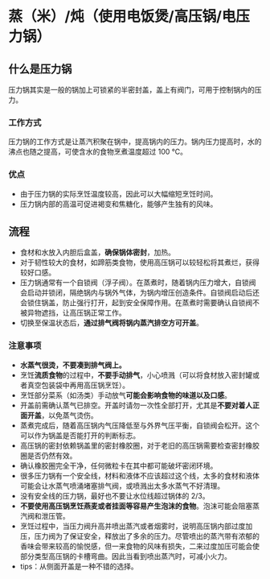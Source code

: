 # 蒸（米）/炖（使用电饭煲/高压锅/电压力锅）

## 什么是压力锅

压力锅其实是一般的锅加上可锁紧的半密封盖，盖上有阀门，可用于控制锅内的压力。

### 工作方式

压力锅的工作方式是让蒸汽积聚在锅中，提高锅内的压力。锅内压力提高时，水的沸点也随之提高，可使含水的食物烹煮温度超过 100 ℃。

### 优点

* 由于压力锅的实际烹饪温度较高，因此可以大幅缩短烹饪时间。
* 压力锅内部的高温可促进褐变和焦糖化，能够产生独有的风味。

## 流程

* 食材和水放入内胆后盒盖，**确保锅体密封**，加热。
* 对于韧性较大的食材，如蹄筋类食物，使用高压锅可以较轻松将其煮烂，获得较好口感。
* 压力锅通常有一个自锁阀（浮子阀）。在蒸煮时，随着锅内压力增大，自锁阀会启动并锁闭，隔绝锅内与锅外气体，为锅内增压创造条件。自锁阀启动后还会锁住锅盖，防止强行打开，起到安全保障作用。在蒸煮时需要确认自锁阀不被异物遮挡，让高压锅正常工作。
* 切换至保温状态后，**通过排气阀将锅内蒸汽排空方可开盖**。

### 注意事项

* **水蒸气很烫，不要凑到排气阀上。**
* 烹饪**流质食物**的过程中，**不要手动排气**，小心喷溅（可以将食材放入密封罐或者真空包装袋中再用高压锅烹饪）。
* 烹饪部分菜系（如汤类）手动放气**可能会影响食物的味道以及口感**。
* 开盖前需确认蒸气已排空。开盖时请勿一次性全部打开，尤其是**不要对着人正面开盖**，以免蒸气烫伤。
* 蒸煮完成后，随着高压锅内气压降低至与外界气压平衡，自锁阀会松开。这个可以作为锅盖是否能打开的判断标志。
* 高压锅的密封依赖锅盖里的密封橡胶圈，对于老旧的高压锅需要检查密封橡胶圈是否仍然有效。
* 确认橡胶圈完全干净，任何微粒卡在其中都可能破坏密闭环境。
* 很多压力锅有一个安全线，材料和液体不应该超过这个线，太多的食材和液体可能会让水蒸气喷涌堵塞排气阀，或喷溅出太多水蒸气不好清理。
* 没有安全线的压力锅，最好也不要让水位线超过锅体的 2/3。
* **不要使用高压锅烹饪燕麦或者挂面等容易产生泡沫的食物**。泡沫可能会阻塞蒸汽阀和泄压管。
* 烹饪过程中，当压力阀升高并喷出蒸汽或者烟雾时，说明高压锅内部过度加压，压力阀为了保证安全，释放出了多余的压力。尽管喷出的蒸汽带有浓郁的香味会带来较高的愉悦感，但一来食物的风味有损失，二来过度加压可能会使部分类型高压锅的卡槽弯曲。因此当看到喷出蒸汽时，可减小火力。
* tips：从侧面开盖是一种不错的选择。
